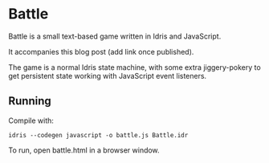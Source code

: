 # Battle

Battle is a small text-based game written in Idris and JavaScript.

It accompanies this blog post (add link once published).

The game is a normal Idris state machine, with some extra jiggery-pokery to get persistent state working with JavaScript event listeners.

## Running

Compile with:

```
idris --codegen javascript -o battle.js Battle.idr
```

To run, open battle.html in a browser window.
